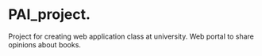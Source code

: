 # PAI_project.
Project for creating web application class at university.
Web portal to share opinions about books.
